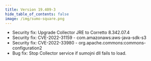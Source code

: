 ```yaml
---
title: Version 19.409-3
hide_table_of_contents: false
image: /img/sumo-square.png
---
```



* Security fix: Upgrade Collector JRE to Corretto 8.342.07.4
* Security fix:  CVE-2022-31159 - com.amazonaws:aws-java-sdk-s3
* Security fix: CVE-2022-33980 - org.apache.commons:commons-configuration2
* Bug fix: Stop Collector service if sumojni dll fails to load.
